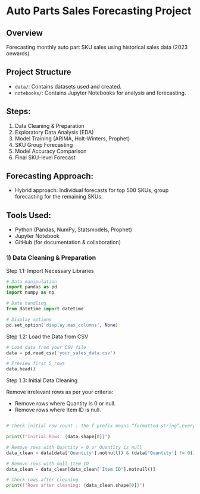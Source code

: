 # Auto Parts Sales Forecasting Project

## Overview
Forecasting monthly auto part SKU sales using historical sales data (2023 onwards).

## Project Structure
- `data/`: Contains datasets used and created.
- `notebooks/`: Contains Jupyter Notebooks for analysis and forecasting.

## Steps:
1. Data Cleaning & Preparation
2. Exploratory Data Analysis (EDA)
3. Model Training (ARIMA, Holt-Winters, Prophet)
4. SKU Group Forecasting
5. Model Accuracy Comparison
6. Final SKU-level Forecast

## Forecasting Approach:
- Hybrid approach: Individual forecasts for top 500 SKUs, group forecasting for the remaining SKUs.

## Tools Used:
- Python (Pandas, NumPy, Statsmodels, Prophet)
- Jupyter Notebook
- GitHub (for documentation & collaboration)

### 1) Data Cleaning & Preparation

Step 1.1: Import Necessary Libraries

```python
# Data manipulation
import pandas as pd
import numpy as np

# Date handling
from datetime import datetime

# Display options
pd.set_option('display.max_columns', None)
```

Step 1.2: Load the Data from CSV

```python
# Load data from your CSV file
data = pd.read_csv('your_sales_data.csv')

# Preview first 5 rows
data.head()
```

Step 1.3: Initial Data Cleaning

Remove irrelevant rows as per your criteria:

- Remove rows where Quantity is 0 or null.
- Remove rows where Item ID is null.

```python

# Check initial row count : The f prefix means “formatted string”.Everything inside the {} is evaluated as Python code, and its result is inserted into the string.data.shape[0] gives just the row count.

print(f"Initial Rows: {data.shape[0]}")

# Remove rows with Quantity = 0 or Quantity is null
data_clean = data[data['Quantity'].notnull() & (data['Quantity'] != 0)]

# Remove rows with null Item ID
data_clean = data_clean[data_clean['Item ID'].notnull()]

# Check rows after cleaning
print(f"Rows after cleaning: {data_clean.shape[0]}")
```

